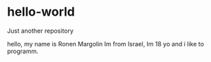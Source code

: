 # hello-world
Just another repository

hello, my name is Ronen Margolin
Im from Israel, Im 18 yo
and i like to programm.
